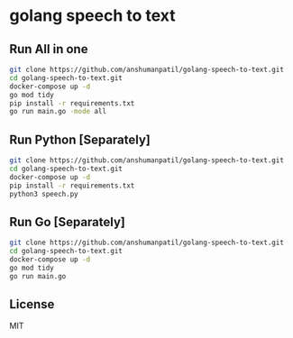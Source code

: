 # golang speech to text

## Run All in one
```sh
git clone https://github.com/anshumanpatil/golang-speech-to-text.git
cd golang-speech-to-text.git
docker-compose up -d
go mod tidy
pip install -r requirements.txt
go run main.go -mode all
```

## Run Python [Separately]
```sh
git clone https://github.com/anshumanpatil/golang-speech-to-text.git
cd golang-speech-to-text.git
docker-compose up -d
pip install -r requirements.txt
python3 speech.py
```

## Run Go [Separately]
```sh
git clone https://github.com/anshumanpatil/golang-speech-to-text.git
cd golang-speech-to-text.git
docker-compose up -d
go mod tidy
go run main.go
```

## License

MIT
